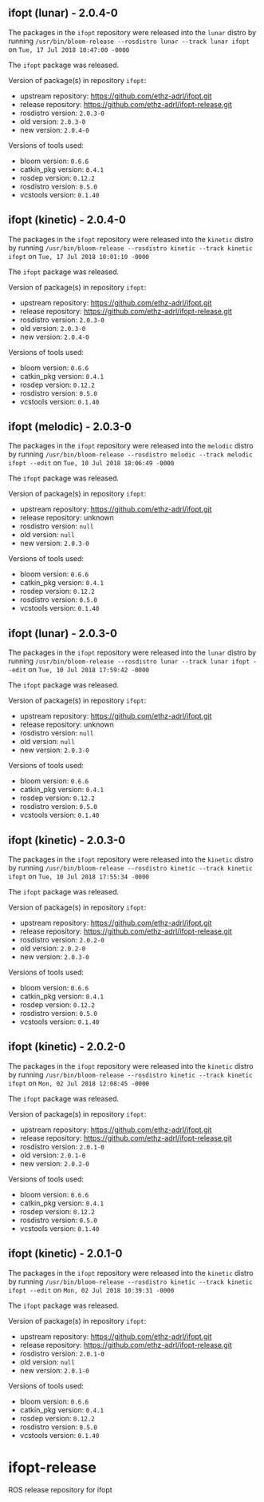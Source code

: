 ## ifopt (lunar) - 2.0.4-0

The packages in the `ifopt` repository were released into the `lunar` distro by running `/usr/bin/bloom-release --rosdistro lunar --track lunar ifopt` on `Tue, 17 Jul 2018 10:47:00 -0000`

The `ifopt` package was released.

Version of package(s) in repository `ifopt`:

- upstream repository: https://github.com/ethz-adrl/ifopt.git
- release repository: https://github.com/ethz-adrl/ifopt-release.git
- rosdistro version: `2.0.3-0`
- old version: `2.0.3-0`
- new version: `2.0.4-0`

Versions of tools used:

- bloom version: `0.6.6`
- catkin_pkg version: `0.4.1`
- rosdep version: `0.12.2`
- rosdistro version: `0.5.0`
- vcstools version: `0.1.40`


## ifopt (kinetic) - 2.0.4-0

The packages in the `ifopt` repository were released into the `kinetic` distro by running `/usr/bin/bloom-release --rosdistro kinetic --track kinetic ifopt` on `Tue, 17 Jul 2018 10:01:10 -0000`

The `ifopt` package was released.

Version of package(s) in repository `ifopt`:

- upstream repository: https://github.com/ethz-adrl/ifopt.git
- release repository: https://github.com/ethz-adrl/ifopt-release.git
- rosdistro version: `2.0.3-0`
- old version: `2.0.3-0`
- new version: `2.0.4-0`

Versions of tools used:

- bloom version: `0.6.6`
- catkin_pkg version: `0.4.1`
- rosdep version: `0.12.2`
- rosdistro version: `0.5.0`
- vcstools version: `0.1.40`


## ifopt (melodic) - 2.0.3-0

The packages in the `ifopt` repository were released into the `melodic` distro by running `/usr/bin/bloom-release --rosdistro melodic --track melodic ifopt --edit` on `Tue, 10 Jul 2018 18:06:49 -0000`

The `ifopt` package was released.

Version of package(s) in repository `ifopt`:

- upstream repository: https://github.com/ethz-adrl/ifopt.git
- release repository: unknown
- rosdistro version: `null`
- old version: `null`
- new version: `2.0.3-0`

Versions of tools used:

- bloom version: `0.6.6`
- catkin_pkg version: `0.4.1`
- rosdep version: `0.12.2`
- rosdistro version: `0.5.0`
- vcstools version: `0.1.40`


## ifopt (lunar) - 2.0.3-0

The packages in the `ifopt` repository were released into the `lunar` distro by running `/usr/bin/bloom-release --rosdistro lunar --track lunar ifopt --edit` on `Tue, 10 Jul 2018 17:59:42 -0000`

The `ifopt` package was released.

Version of package(s) in repository `ifopt`:

- upstream repository: https://github.com/ethz-adrl/ifopt.git
- release repository: unknown
- rosdistro version: `null`
- old version: `null`
- new version: `2.0.3-0`

Versions of tools used:

- bloom version: `0.6.6`
- catkin_pkg version: `0.4.1`
- rosdep version: `0.12.2`
- rosdistro version: `0.5.0`
- vcstools version: `0.1.40`


## ifopt (kinetic) - 2.0.3-0

The packages in the `ifopt` repository were released into the `kinetic` distro by running `/usr/bin/bloom-release --rosdistro kinetic --track kinetic ifopt` on `Tue, 10 Jul 2018 17:55:34 -0000`

The `ifopt` package was released.

Version of package(s) in repository `ifopt`:

- upstream repository: https://github.com/ethz-adrl/ifopt.git
- release repository: https://github.com/ethz-adrl/ifopt-release.git
- rosdistro version: `2.0.2-0`
- old version: `2.0.2-0`
- new version: `2.0.3-0`

Versions of tools used:

- bloom version: `0.6.6`
- catkin_pkg version: `0.4.1`
- rosdep version: `0.12.2`
- rosdistro version: `0.5.0`
- vcstools version: `0.1.40`


## ifopt (kinetic) - 2.0.2-0

The packages in the `ifopt` repository were released into the `kinetic` distro by running `/usr/bin/bloom-release --rosdistro kinetic --track kinetic ifopt` on `Mon, 02 Jul 2018 12:08:45 -0000`

The `ifopt` package was released.

Version of package(s) in repository `ifopt`:

- upstream repository: https://github.com/ethz-adrl/ifopt.git
- release repository: https://github.com/ethz-adrl/ifopt-release.git
- rosdistro version: `2.0.1-0`
- old version: `2.0.1-0`
- new version: `2.0.2-0`

Versions of tools used:

- bloom version: `0.6.6`
- catkin_pkg version: `0.4.1`
- rosdep version: `0.12.2`
- rosdistro version: `0.5.0`
- vcstools version: `0.1.40`


## ifopt (kinetic) - 2.0.1-0

The packages in the `ifopt` repository were released into the `kinetic` distro by running `/usr/bin/bloom-release --rosdistro kinetic --track kinetic ifopt --edit` on `Mon, 02 Jul 2018 10:39:31 -0000`

The `ifopt` package was released.

Version of package(s) in repository `ifopt`:

- upstream repository: https://github.com/ethz-adrl/ifopt.git
- release repository: https://github.com/ethz-adrl/ifopt-release.git
- rosdistro version: `2.0.1-0`
- old version: `null`
- new version: `2.0.1-0`

Versions of tools used:

- bloom version: `0.6.6`
- catkin_pkg version: `0.4.1`
- rosdep version: `0.12.2`
- rosdistro version: `0.5.0`
- vcstools version: `0.1.40`


# ifopt-release
ROS release repository for ifopt
